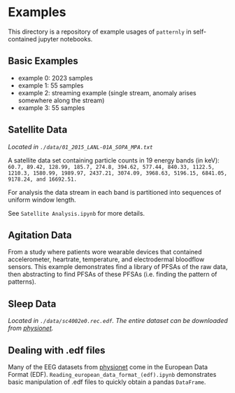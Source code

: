 # Examples

This directory is a repository of example usages of ```patternly```
in self-contained jupyter notebooks.

## Basic Examples
+ example 0: 2023 samples
+ example 1: 55 samples
+ example 2: streaming example (single stream, anomaly arises somewhere along the stream)
+ example 3: 55 samples

## Satellite Data

_Located in ```./data/01_2015_LANL-01A_SOPA_MPA.txt```_

A satellite data set containing particle counts in 19 energy bands (in keV):
``` 60.7, 89.42, 128.99, 185.7, 274.8, 394.62, 577.44, 840.33, 1122.5, 1210.3, 1580.99, 1989.97, 2437.21, 3074.09, 3968.63, 5196.15, 6841.05, 9178.24, and 16692.51.```

For analysis the data stream in each band is
partitioned into sequences of uniform window length.

See `Satellite Analysis.ipynb` for more details.

## Agitation Data

From a study where patients wore wearable devices that contained accelerometer, heartrate,
temperature, and electrodermal bloodflow sensors. This example demonstrates find a library
of PFSAs of the raw data, then abstracting to find PFSAs of these PFSAs (i.e. finding 
the pattern of patterns).

## Sleep Data

_Located in ```./data/sc4002e0.rec.edf```. The entire dataset can be downloaded
from [physionet](https://physionet.org/content/sleep-edf/1.0.0/)._


## Dealing with .edf files

Many of the EEG datasets from [physionet](https://physionet.org/about/database/) come in the
European Data Format (EDF). ```Reading_european_data_format_(edf).ipynb``` demonstrates
basic manipulation of .edf files to quickly obtain a pandas ```DataFrame```.

<!-- ## Test data and notebooks -->
